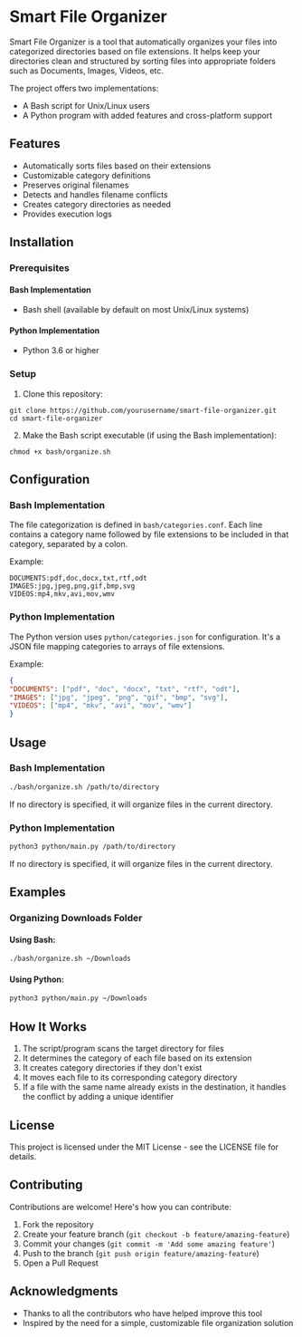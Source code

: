 # Smart File Organizer

Smart File Organizer is a tool that automatically organizes your files into categorized directories based on file extensions. It helps keep your directories clean and structured by sorting files into appropriate folders such as Documents, Images, Videos, etc.

The project offers two implementations:
- A Bash script for Unix/Linux users
- A Python program with added features and cross-platform support

## Features

- Automatically sorts files based on their extensions
- Customizable category definitions
- Preserves original filenames
- Detects and handles filename conflicts
- Creates category directories as needed
- Provides execution logs

## Installation

### Prerequisites

#### Bash Implementation
- Bash shell (available by default on most Unix/Linux systems)

#### Python Implementation
- Python 3.6 or higher

### Setup

1. Clone this repository:
```
git clone https://github.com/yourusername/smart-file-organizer.git
cd smart-file-organizer
```

2. Make the Bash script executable (if using the Bash implementation):
```
chmod +x bash/organize.sh
```

## Configuration

### Bash Implementation

The file categorization is defined in `bash/categories.conf`. Each line contains a category name followed by file extensions to be included in that category, separated by a colon.

Example:
```
DOCUMENTS:pdf,doc,docx,txt,rtf,odt
IMAGES:jpg,jpeg,png,gif,bmp,svg
VIDEOS:mp4,mkv,avi,mov,wmv
```

### Python Implementation

The Python version uses `python/categories.json` for configuration. It's a JSON file mapping categories to arrays of file extensions.

Example:
```json
{
"DOCUMENTS": ["pdf", "doc", "docx", "txt", "rtf", "odt"],
"IMAGES": ["jpg", "jpeg", "png", "gif", "bmp", "svg"],
"VIDEOS": ["mp4", "mkv", "avi", "mov", "wmv"]
}
```

## Usage

### Bash Implementation

```bash
./bash/organize.sh /path/to/directory
```

If no directory is specified, it will organize files in the current directory.

### Python Implementation

```bash
python3 python/main.py /path/to/directory
```

If no directory is specified, it will organize files in the current directory.

## Examples

### Organizing Downloads Folder

#### Using Bash:
```bash
./bash/organize.sh ~/Downloads
```

#### Using Python:
```bash
python3 python/main.py ~/Downloads
```

## How It Works

1. The script/program scans the target directory for files
2. It determines the category of each file based on its extension
3. It creates category directories if they don't exist
4. It moves each file to its corresponding category directory
5. If a file with the same name already exists in the destination, it handles the conflict by adding a unique identifier

## License

This project is licensed under the MIT License - see the LICENSE file for details.

## Contributing

Contributions are welcome! Here's how you can contribute:

1. Fork the repository
2. Create your feature branch (`git checkout -b feature/amazing-feature`)
3. Commit your changes (`git commit -m 'Add some amazing feature'`)
4. Push to the branch (`git push origin feature/amazing-feature`)
5. Open a Pull Request

## Acknowledgments

- Thanks to all the contributors who have helped improve this tool
- Inspired by the need for a simple, customizable file organization solution
